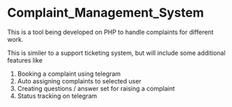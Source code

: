 # Complaint_Management_System
This is a tool being developed on PHP to handle complaints for different work.

This is similer to a support ticketing system, but will include some additional features like
1. Booking a complaint using telegram
2. Auto assigning complaints to selected user 
3. Creating questions / answer set for raising a complaint
4. Status tracking on telegram

